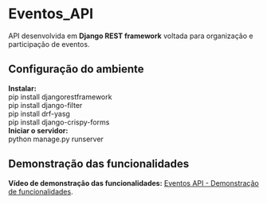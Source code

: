 # Eventos_API  
API desenvolvida em **Django REST framework** voltada para organização e participação de eventos.

## Configuração do ambiente  
**Instalar:**  
pip install djangorestframework  
pip install django-filter  
pip install drf-yasg  
pip install django-crispy-forms  
**Iniciar o servidor:**  
python manage.py runserver

## Demonstração das funcionalidades  
**Vídeo de demonstração das funcionalidades:** [Eventos API - Demonstração de funcionalidades](https://www.youtube.com/watch?v=uorMQ2r2MoE).
